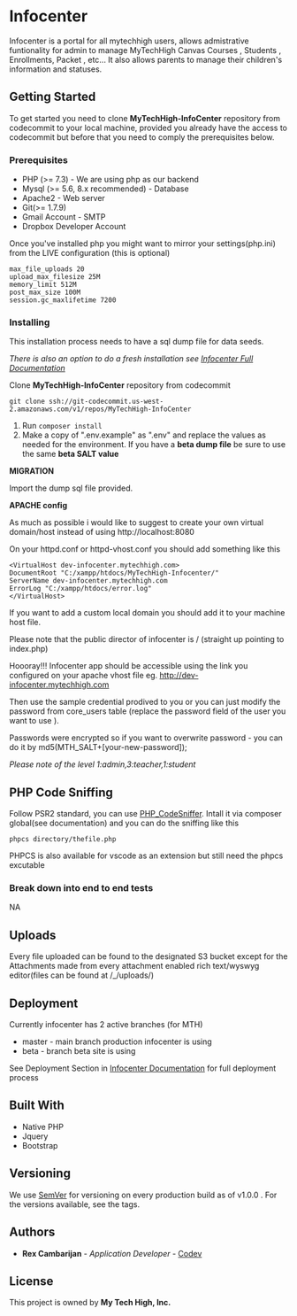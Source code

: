 # Infocenter

Infocenter is a portal for all mytechhigh users, allows admistrative funtionality for admin to manage MyTechHigh Canvas Courses , Students , Enrollments, Packet , etc... It also allows parents to manage their children's information and statuses.

## Getting Started

To get started you need to clone **MyTechHigh-InfoCenter** repository from codecommit to your local machine, provided you already have the access to codecommit but before that you need to comply the prerequisites below.

### Prerequisites

* PHP (>= 7.3) - We are using php as our backend
* Mysql (>= 5.6, 8.x recommended) - Database
* Apache2 - Web server
* Git(>= 1.7.9)
* Gmail Account - SMTP
* Dropbox Developer Account

Once you've installed php you might want to mirror your settings(php.ini) from the LIVE configuration (this is optional)

```
max_file_uploads 20
upload_max_filesize 25M
memory_limit 512M
post_max_size 100M
session.gc_maxlifetime 7200
```

### Installing
This installation process needs to have a sql dump file for data seeds.

*There is also an option to do a fresh installation see [Infocenter Full Documentation](https://docs.google.com/document/d/1XeyfFhsC8OQYjN0XTReetevBHlFDmqN7uvUZTyIF5yY/edit?usp=sharing)*

Clone **MyTechHigh-InfoCenter** repository from codecommit
```
git clone ssh://git-codecommit.us-west-2.amazonaws.com/v1/repos/MyTechHigh-InfoCenter
```

1. Run `composer install`
2. Make a copy of ".env.example" as ".env" and replace the values as needed for the environment. If you have a **beta dump file** be sure to use the same **beta SALT value**

**MIGRATION**

Import the dump sql file provided.
  
**APACHE config**

As much as possible i would like to suggest to create your own virtual domain/host instead of using http://localhost:8080

On your httpd.conf or httpd-vhost.conf you should add something like this
```
<VirtualHost dev-infocenter.mytechhigh.com>
DocumentRoot "C:/xampp/htdocs/MyTechHigh-Infocenter/"
ServerName dev-infocenter.mytechhigh.com
ErrorLog "C:/xampp/htdocs/error.log"
</VirtualHost>
```

If you want to add a custom local domain you should add it to your machine host file.

Please note that the public director of infocenter is / (straight up pointing to index.php)

Hoooray!!! Infocenter app should be accessible using the link you configured on your apache vhost file eg. http://dev-infocenter.mytechhigh.com

Then use the sample credential prodived to you or you can just modify the password from core_users table (replace the password field of the user you want to use ).

Passwords were encrypted so if you want to overwrite password - you can do it by md5(MTH_SALT+[your-new-password]); 

*Please note of the level 1:admin,3:teacher,1:student*

## PHP Code Sniffing

Follow PSR2 standard, you can use [PHP_CodeSniffer](https://github.com/squizlabs/PHP_CodeSniffer).
Intall it via composer global(see documentation) and you can do the sniffing like this
```
phpcs directory/thefile.php
```
PHPCS is also available for vscode as an extension but still need the phpcs excutable

### Break down into end to end tests

NA

## Uploads

Every file uploaded can be found to the designated S3 bucket except for the Attachments made from every attachment enabled rich text/wyswyg editor(files can be found at /_/uploads/)

## Deployment

Currently infocenter has 2 active branches (for MTH)
* master - main branch production infocenter is using
* beta - branch beta site is using
 
See Deployment Section in [Infocenter Documentation](https://docs.google.com/document/d/1XeyfFhsC8OQYjN0XTReetevBHlFDmqN7uvUZTyIF5yY/edit?usp=sharing) for full deployment process

## Built With

* Native PHP
* Jquery
* Bootstrap

## Versioning

We use [SemVer](http://semver.org/) for versioning on every production build as of v1.0.0 . For the versions available, see the tags.

## Authors
*  **Rex Cambarijan** - *Application Developer* - [Codev](https://codev.com)

## License

This project is owned by **My Tech High, Inc.**
